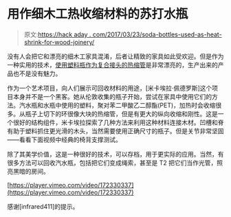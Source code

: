 # 用作细木工热收缩材料的苏打水瓶

> 原文:[https://hack aday . com/2017/03/23/soda-bottles-used-as-heat-shrink-for-wood-joinery/](https://hackaday.com/2017/03/23/soda-bottles-used-as-heat-shrink-for-wood-joinery/)

没有人会把它和漂亮的细木工家具混淆，后者让精致的家具如此受欢迎。但是作为一种实用的技术，[使用塑料瓶作为复合接头的热缩管](https://www.dezeen.com/2016/06/30/micaella-pedros-royal-college-of-art-graduate-showrca-joining-bottles-wood-furniture-recycled-plastic/)是非常漂亮的，生产出来的产品也不是没有魅力。

作为一个艺术项目，向人们展示可回收材料的用途，[米卡埃拉·佩德罗斯]这个项目本身并不是一个黑客。她从伦敦收集的瓶子开始，尝试在家具中使用它们的方法。汽水瓶和水瓶中使用的塑料，聚对苯二甲酸乙二醇酯(PET)，加热时会收缩很多。从瓶子上切下的环很像大块的热缩管，但是有更大的纵向收缩和刚性。这是一个很好的结构组件，米卡埃拉探索了几种方法来利用这种材料连接木材。凹槽和脊有助于塑料抓住更光滑的木头，当然需要使用正确尺寸的瓶子。但是关节非常坚固——看看下面视频中经典的椅背支撑测试。

除了其美学价值，这是一种很好的技术，可以存档，用于更实际的应用。当然，有很多方法可以回收汽水瓶，包括把它们变成绳索，甚至是 T2 把它们当作光管，照亮黑暗的房间。

[https://player.vimeo.com/video/172330337](https://player.vimeo.com/video/172330337)

感谢[infrared411]的提示。